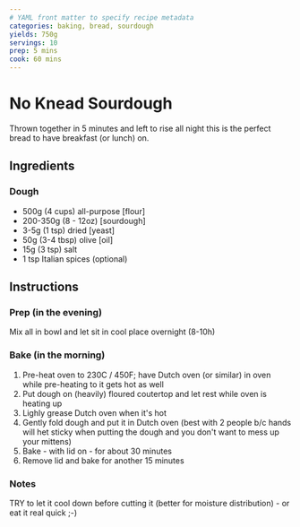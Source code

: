 ```yaml
---
# YAML front matter to specify recipe metadata
categories: baking, bread, sourdough
yields: 750g
servings: 10
prep: 5 mins
cook: 60 mins
---
```


# No Knead Sourdough

Thrown together in 5 minutes and left to rise all night this is the perfect bread to have breakfast (or lunch) on.

## Ingredients

### Dough
- 500g (4 cups)		all-purpose [flour]
- 200-350g (8 - 12oz)	[sourdough]
- 3-5g 	(1 tsp)	dried [yeast]
- 50g (3-4 tbsp)		olive [oil]
- 15g (3 tsp)		salt
- 1 tsp 			Italian spices (optional)


## Instructions

### Prep (in the evening)
Mix all in bowl and let sit in cool place overnight (8-10h)

### Bake (in the morning)
1. Pre-heat oven to 230C / 450F; have Dutch oven (or similar) in oven while pre-heating to it gets hot as well
2. Put dough on (heavily) floured coutertop and let rest while oven is heating up
3. Lighly grease Dutch oven when it's hot
4. Gently fold dough and put it in Dutch oven (best with 2 people b/c hands will het sticky when putting the dough and you don't want to mess up your mittens)
5. Bake - with lid on - for about 30 minutes
6. Remove lid and bake for another 15 minutes

### Notes
TRY to let it cool down before cutting it (better for moisture distribution) - or eat it real quick ;-)


